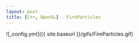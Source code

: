 ```yaml
---
layout: post
title: [C++, OpenGL] - FireParticles
---
```


![_config.yml]({{ site.baseurl }}/gifs/FireParticles.gif)
